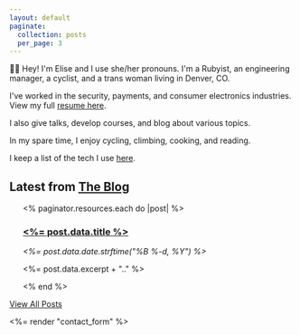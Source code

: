 ```yaml
---
layout: default
paginate:
  collection: posts
  per_page: 3
---
```

👋🏻 Hey! I'm Elise and I use she/her pronouns. I'm a Rubyist, an engineering manager, 
a cyclist, and a trans woman living in Denver, CO.

I've worked in the security, payments, and consumer electronics
industries. View my full [resume here](/resume).

I also give talks, develop courses, and blog about various
topics.

In my spare time, I enjoy cycling, climbing, cooking, and reading.

I keep a list of the tech I use [here](/uses).

<h2 class="margin-top-2">Latest from <a href="/posts">The Blog</a></h2>
<ul class="blog-list">
  <% paginator.resources.each do |post| %>
    <article>
      <h3>
        <a href="<%= post.relative_url %>">
          <%= post.data.title %>
        </a>
      </h3>
      <em>
        <%= post.data.date.strftime("%B %-d, %Y") %>
      </em>
      <p>
        <%= post.data.excerpt + ".." %>
      </p>
    </article>
    <% end %>
</ul>

<a href="/posts">View All Posts</a>

<%= render "contact_form" %>
